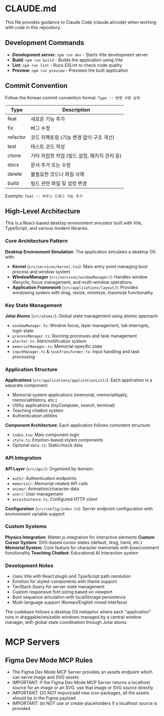 # CLAUDE.md

This file provides guidance to Claude Code (claude.ai/code) when working with code in this repository.

## Development Commands

- **Development server**: `npm run dev` - Starts Vite development server
- **Build**: `npm run build` - Builds the application using Vite
- **Lint**: `npm run lint` - Runs ESLint to check code quality
- **Preview**: `npm run preview` - Previews the built application

## Commit Convention

Follow the Korean commit convention format: `Type :: 변경 사항 요약`

| Type     | Description                                  |
| -------- | -------------------------------------------- |
| feat     | 새로운 기능 추가                             |
| fix      | 버그 수정                                    |
| refactor | 코드 리팩토링 (기능 변경 없이 구조 개선)     |
| test     | 테스트 코드 작성                             |
| chore    | 기타 자잡한 작업 (빌드 설정, 패키지 관리 등) |
| docs     | 문서 추가 또는 수정                          |
| delete   | 불필요한 코드나 파일 삭제                    |
| build    | 빌드 관련 파일 및 설정 변경                  |

Example: `feat :: 마우스 드래그 기능 추가`

## High-Level Architecture

This is a React-based desktop environment simulator built with Vite, TypeScript, and various modern libraries.

### Core Architecture Pattern

**Desktop Environment Simulation**: The application simulates a desktop OS with:

- **Kernel** (`src/services/kernel.tsx`): Main entry point managing boot process and window system
- **WindowManager** (`src/services/windowManager/`): Handles window lifecycle, focus management, and multi-window operations
- **Application Framework** (`src/applications/layout/`): Provides windowing system with drag, resize, minimize, maximize functionality

### Key State Management

**Jotai Atoms** (`src/atoms/`): Global state management using atomic approach

- `windowManager.ts`: Window focus, layer management, tab interrupts, login state
- `processManager.ts`: Running processes and task management
- `alerter.ts`: Alert/notification system
- `memorialManager.ts`: Memorial-specific state
- `inputManager.ts` & `taskTransformer.ts`: Input handling and task processing

### Application Structure

**Applications** (`src/applications/applicationList/`): Each application is a separate component:

- Memorial system applications (memorial, memorialApply, memorialHistory, etc.)
- Utility applications (myComputer, search, terminal)
- Teaching chatbot system
- Authentication utilities

**Component Architecture**: Each application follows consistent structure:

- `index.tsx`: Main component logic
- `style.ts`: Emotion-based styled components
- Optional `data.ts`: Static/mock data

### API Integration

**API Layer** (`src/api/`): Organized by domain:

- `auth/`: Authentication endpoints
- `memorial/`: Memorial-related API calls
- `anime/`: Animation/character data
- `user/`: User management
- `axiosInstance.ts`: Configured HTTP client

**Configuration** (`src/config/index.ts`): Server endpoint configuration with environment variable support

### Custom Systems

**Physics Integration**: Matter.js integration for interactive elements
**Custom Cursor System**: SVG-based cursor states (default, drag, hand, etc.)
**Memorial System**: Core feature for character memorials with bow/comment functionality
**Teaching Chatbot**: Educational AI interaction system

### Development Notes

- Uses Vite with React plugin and TypeScript path resolution
- Emotion for styled-components with theme support
- TanStack Query for server state management
- Custom responsive font sizing based on viewport
- Boot sequence simulation with localStorage persistence
- Multi-language support (Korean/English mixed interface)

The codebase follows a desktop OS metaphor where each "application" runs in draggable/resizable windows managed by a central window manager, with global state coordination through Jotai atoms.

# MCP Servers

## Figma Dev Mode MCP Rules

- The Figma Dev Mode MCP Server provides an assets endpoint which can serve image and SVG assets
- IMPORTANT: If the Figma Dev Mode MCP Server returns a localhost source for an image or an SVG, use that image or SVG source directly
- IMPORTANT: DO NOT import/add new icon packages, all the assets should be in the Figma payload
- IMPORTANT: do NOT use or create placeholders if a localhost source is provided
